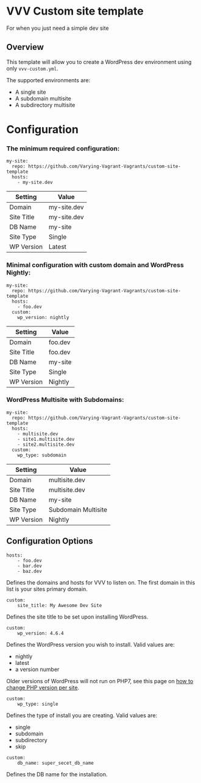 # VVV Custom site template
For when you just need a simple dev site

## Overview
This template will allow you to create a WordPress dev environment using only `vvv-custom.yml`.

The supported environments are:
- A single site
- A subdomain multisite
- A subdirectory multisite

# Configuration

### The minimum required configuration:

```
my-site:
  repo: https://github.com/Varying-Vagrant-Vagrants/custom-site-template
  hosts:
    - my-site.dev
```
| Setting    | Value       |
|------------|-------------|
| Domain     | my-site.dev |
| Site Title | my-site.dev |
| DB Name    | my-site     |
| Site Type  | Single      |
| WP Version | Latest      |

### Minimal configuration with custom domain and WordPress Nightly:

```
my-site:
  repo: https://github.com/Varying-Vagrant-Vagrants/custom-site-template
  hosts:
    - foo.dev
  custom:
    wp_version: nightly
```
| Setting    | Value       |
|------------|-------------|
| Domain     | foo.dev     |
| Site Title | foo.dev     |
| DB Name    | my-site     |
| Site Type  | Single      |
| WP Version | Nightly     |

### WordPress Multisite with Subdomains:

```
my-site:
  repo: https://github.com/Varying-Vagrant-Vagrants/custom-site-template
  hosts:
    - multisite.dev
    - site1.multisite.dev
    - site2.multisite.dev
  custom:
    wp_type: subdomain
```
| Setting    | Value               |
|------------|---------------------|
| Domain     | multisite.dev       |
| Site Title | multisite.dev       |
| DB Name    | my-site             |
| Site Type  | Subdomain Multisite |
| WP Version | Nightly             |

## Configuration Options

```
hosts:
    - foo.dev
    - bar.dev
    - baz.dev
```
Defines the domains and hosts for VVV to listen on. 
The first domain in this list is your sites primary domain.

```
custom:
    site_title: My Awesome Dev Site
```
Defines the site title to be set upon installing WordPress.

```
custom:
    wp_version: 4.6.4
```
Defines the WordPress version you wish to install.
Valid values are:
- nightly
- latest
- a version number

Older versions of WordPress will not run on PHP7, see this page on [how to change PHP version per site](https://varyingvagrantvagrants.org/docs/en-US/adding-a-new-site/changing-php-version/).

```
custom:
    wp_type: single
```
Defines the type of install you are creating.
Valid values are:
- single
- subdomain
- subdirectory
- skip

```
custom:
    db_name: super_secet_db_name
```
Defines the DB name for the installation.


